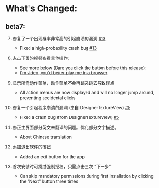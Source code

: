 
# What's Changed:



## beta7:

7. 修复了一个出现概率非常高的引起崩溃的漏洞 [#13](https://github.com/kkgit2008/apkxxxAndroidIDE/discussions/13)
   - Fixed a high-probability crash bug [#13](https://github.com/kkgit2008/apkxxxAndroidIDE/discussions/13)

6. 点击下面的视频查看具体操作:
   - See more below (Dare you click the button before this release):
   - [I'm video, you'd better play me in a browser](https://github.com/user-attachments/assets/c8b54c68-3f0f-4629-9b6b-d902e259216)

5. 显示所有动作菜单，动作菜单不会再跳来跳去导致误点
   - All action menus are now displayed and will no longer jump around, preventing accidental clicks

4. 修复一个引起程序崩溃的漏洞 (来自 DesignerTextureView) [#5](https://github.com/kkgit2008/apkxxxAndroidIDE/discussions/5)
   - Fixed a crash bug (from DesignerTextureView) [#5](https://github.com/kkgit2008/apkxxxAndroidIDE/discussions/5)

3. 修正主界面部分英文未翻译的问题。优化部分文字描述。
   - About Chinese translation

2. 添加退出软件的按钮
   - Added an exit button for the app

1. 首次安装时可跳过强制授权，只需点击三次 “下一步”
   - Can skip mandatory permissions during first installation by clicking the "Next" button three times
